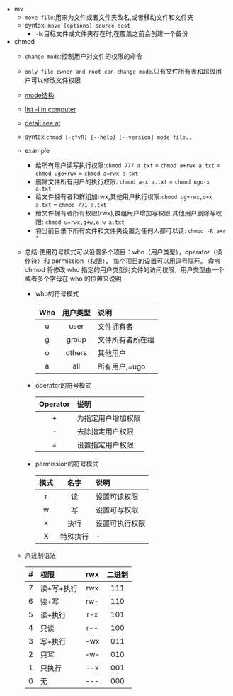 - mv
  - `move file`:用来为文件或者文件夹改名,或者移动文件和文件夹
  - syntax: `move [options] source dest`
    - `-b`:目标文件或文件夹存在时,在覆盖之前会创建一个备份
- chmod
  - `change mode`:控制用户对文件的权限的命令
  - `only file owner and root can change mode`.只有文件所有者和超级用户可以修改文件权限
  - [mode结构](./../images/mode-struct.png)
  - [list -l in computer](./../images/mode.png)
  - [detail see at](https://www.runoob.com/linux/linux-comm-chmod.html)
  - syntax `chmod [-cfvR] [--help] [--version] mode file..`
  - example
    - 给所有用户读写执行权限:`chmod 777 a.txt` = `chmod a+rwx a.txt` = `chmod ugo+rwx` = `chmod a=rwx a.txt`
    - 删除文件所有用户的执行权限: `chmod a-x a.txt` = `chmod ugo-x a.txt`
    - 给文件拥有者和群组加rwx,其他用户执行权限:`chmod ug+rwx,o+x a.txt` = `chmod 771 a.txt`
    - 给文件拥有者所有权限(rwx),群组用户增加写权限,其他用户删除写权限: `chmod u=rwx,g+w,o-w a.txt`
    - 将当前目录下所有文件和文件夹设置为任何人都可以读: `chmod -R a+r *`
  - 总结:使用符号模式可以设置多个项目：who（用户类型），operator（操作符）和 permission（权限），
    每个项目的设置可以用逗号隔开。 命令 chmod 将修改 who 指定的用户类型对文件的访问权限，用户类型由一个或者多个字母在 who 的位置来说明
    - who的符号模式

      | Who |  用户类型  | 说明 |
      |:----:| :----: | :---- |
      | u |  user  | 文件拥有者 |
      | g | group  | 文件所有者所在组 |
      | o | others | 其他用户 |
      | a |  all   | 所有用户,=ugo |
    - operator的符号模式
    
      | Operator |    说明     |
      |:-----:| :----- |
      | + | 为指定用户增加权限 |
      | - | 去除指定用户权限  |
      | = | 设置指定用户权限  |
    - permission的符号模式

      | 模式   |  名字  |   说明    |
      |:----:|:-------:| :---- |
      | r   |  读  | 设置可读权限  |
      | w   | 写  | 设置可写权限  |
      | x   | 执行 | 设置可执行权限 |
      | X   |  特殊执行   |    -    |
  - 八进制语法
  
    | # | 权限 | rwx   | 二进制 |
    | :----: |:------| :----: | :----: |
    | 7 | 读+写+执行 | rwx   | 111 |
    | 6 | 读+写 | rw-   | 110 |
    | 5 | 读+执行 | r-x   | 101 |
    | 4 | 只读 | r--   | 100 |
    | 3 | 写+执行 | -wx   | 011 |
    | 2 | 只写 | -w-   | 010 |
    | 1 | 只执行 | --x   | 001 |
    | 0 | 无 | ---   | 000 |
